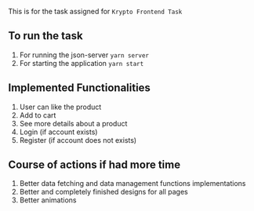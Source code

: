 This is for the task assigned for `Krypto Frontend Task`

## To run the task
1. For running the json-server `yarn server`
2. For starting the application `yarn start`

## Implemented Functionalities
1. User can like the product
2. Add to cart
3. See more details about a product
4. Login (if account exists)
5. Register (if account does not exists)

## Course of actions if had more time
1. Better data fetching and data management functions implementations
2. Better and completely finished designs for all pages
3. Better animations
